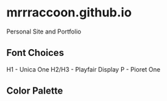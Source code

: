 # mrrraccoon.github.io
Personal Site and Portfolio

## Font Choices

H1 - Unica One
H2/H3 - Playfair Display
P - Pioret One

## Color Palette 
